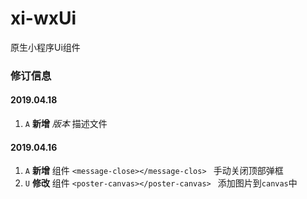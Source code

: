 # xi-wxUi
原生小程序Ui组件
### 修订信息
#### 2019.04.18
  1. `A` __新增__ _版本_ 描述文件
#### 2019.04.16
  1. `A` __新增__ 组件 ```<message-close></message-clos> ```  手动关闭顶部弹框  
  2. `U` __修改__ 组件 ```<poster-canvas></poster-canvas> ``` 添加图片到`canvas`中